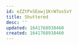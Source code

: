 ```yaml
---
id: eZZtPxSEowj1KrW7oxSxY
title: Shuttered
desc: ''
updated: 1641768938460
created: 1641768938460
---
```




